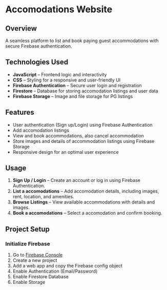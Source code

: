 
# Accomodations Website

## Overview
A seamless platform to list and book paying guest accommodations with secure Firebase authentication.

## Technologies Used
- **JavaScript** – Frontend logic and interactivity
- **CSS** – Styling for a responsive and user-friendly UI
- **Firebase Authentication** – Secure user login and registration
- **Firestore** – Database for storing accomodation listings and user data
- **Firebase Storage** – Image and file storage for PG listings

## Features
- User authentication (Sign up/Login) using Firebase Authentication
- Add accomodation listings
- View and book accommodations, also cancel accommodation
- Store images and details of accommodation listings using Firebase Storage
- Responsive design for an optimal user experience

## Usage
1. **Sign Up / Login** – Create an account or log in using Firebase Authentication.
2. **List a accomodations** – Add accomodation details, including images, rent, location, and amenities.
3. **Browse Listings** – View available accommodations with details and images.
4. **Book a accomodations** – Select a accomodation and confirm booking.

## Project Setup

### Initialize Firebase
1. Go to [Firebase Console](https://console.firebase.google.com/)
2. Create a new project
3. Add a web app and copy the Firebase config object
4. Enable Authentication (Email/Password)
5. Enable Firestore Database
6. Enable Storage 